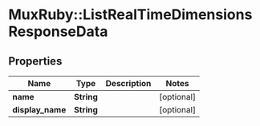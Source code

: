 # MuxRuby::ListRealTimeDimensionsResponseData

## Properties
Name | Type | Description | Notes
------------ | ------------- | ------------- | -------------
**name** | **String** |  | [optional] 
**display_name** | **String** |  | [optional] 


